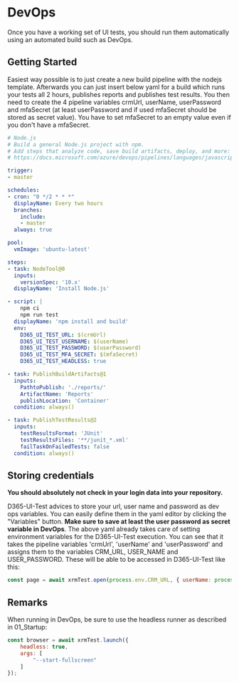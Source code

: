 # DevOps
Once you have a working set of UI tests, you should run them automatically using an automated build such as DevOps.

## Getting Started
Easiest way possible is to just create a new build pipeline with the nodejs template.
Afterwards you can just insert below yaml for a build which runs your tests all 2 hours, publishes reports and publishes test results.
You then need to create the 4 pipeline variables crmUrl, userName, userPassword and mfaSecret (at least userPassword and if used mfaSecret should be stored as secret value).
You have to set mfaSecret to an empty value even if you don't have a mfaSecret.

```yaml
# Node.js
# Build a general Node.js project with npm.
# Add steps that analyze code, save build artifacts, deploy, and more:
# https://docs.microsoft.com/azure/devops/pipelines/languages/javascript

trigger:
- master

schedules:
- cron: "0 */2 * * *"
  displayName: Every two hours
  branches:
    include:
    - master
  always: true

pool:
  vmImage: 'ubuntu-latest'

steps:
- task: NodeTool@0
  inputs:
    versionSpec: '10.x'
  displayName: 'Install Node.js'

- script: |
    npm ci
    npm run test
  displayName: 'npm install and build'
  env:
    D365_UI_TEST_URL: $(crmUrl)
    D365_UI_TEST_USERNAME: $(userName)
    D365_UI_TEST_PASSWORD: $(userPassword)
    D365_UI_TEST_MFA_SECRET: $(mfaSecret)
    D365_UI_TEST_HEADLESS: true

- task: PublishBuildArtifacts@1
  inputs:
    PathtoPublish: './reports/'
    ArtifactName: 'Reports'
    publishLocation: 'Container'
  condition: always()

- task: PublishTestResults@2
  inputs:
    testResultsFormat: 'JUnit'
    testResultsFiles: '**/junit_*.xml'
    failTaskOnFailedTests: false
  condition: always()
```

## Storing credentials
**You should absolutely not check in your login data into your repository.**

D365-UI-Test advices to store your url, user name and password as dev ops variables. You can easily define them in the yaml editor by clicking the "Variables" button. **Make sure to save at least the user password as secret variable in DevOps**.
The above yaml already takes care of setting environment variables for the D365-UI-Test execution.
You can see that it takes the pipeline variables 'crmUrl', 'userName' and 'userPassword' and assigns them to the variables CRM_URL, USER_NAME and USER_PASSWORD.
These will be able to be accessed in D365-UI-Test like this:

```javascript
const page = await xrmTest.open(process.env.CRM_URL, { userName: process.env.USER_NAME, password: process.env.USER_PASSWORD });
```

## Remarks
When running in DevOps, be sure to use the headless runner as described in 01_Startup:

```javascript
const browser = await xrmTest.launch({
    headless: true,
    args: [
        "--start-fullscreen"
    ]
});
```